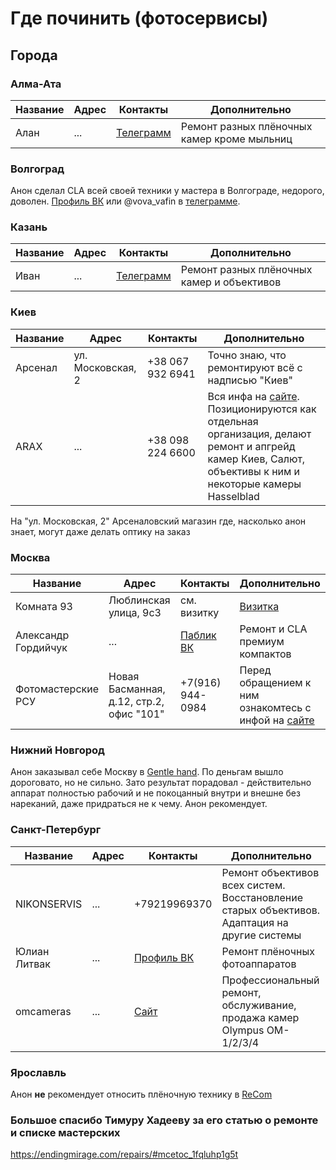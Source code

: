 # Где починить (фотосервисы)

## Города

### Алма-Ата

Название   | Адрес   | Контакты                         | Дополнительно
---------- | ------- | -------------------------------- | -------------
Алан       | ...     | [Телеграмм](https://t.me/Naimaisonlinee) | Ремонт разных плёночных камер кроме мыльниц

### Волгоград

Анон сделал CLA всей своей техники у мастера в Волгограде, недорого, доволен. [Профиль ВК](https://vk.com/vova.vafin) или @vova_vafin в [телеграмме](https://t.me/vova_vafin).

### Казань

Название   | Адрес   | Контакты                 | Дополнительно
---------- | ------- | ------------------------ | -------------
Иван       | ...     | [Телеграмм](https://t.me/qwaton) | Ремонт разных плёночных камер и объективов

### Киев

Название | Адрес             | Контакты         | Дополнительно
-------- | ----------------- | ---------------- | -------------
Арсенал  | ул. Московская, 2 | +38 067 932 6941 | Точно знаю, что ремонтируют всё с надписью "Киев"
ARAX     | ...               | +38 098 224 6600 | Вся инфа на [сайте](https://araxfoto.com/ru/repairing/). Позиционируются как отдельная организация, делают ремонт и апгрейд камер Киев, Салют, объективы к ним и некоторые камеры Hasselblad

На "ул. Московская, 2" Арсеналовский магазин где, насколько анон знает, могут даже делать оптику на заказ

### Москва

Название            | Адрес                                    | Контакты                       | Дополнительно
------------------- | ---------------------------------------- | ------------------------------ | -------------
Комната 93          | Люблинская улица, 9с3                    | см. визитку                    | [Визитка](16038135573590.jpg)
Александр Гордийчук | ...                                      | [Паблик ВК](https://vk.com/public156026954) | Ремонт и CLA премиум компактов
Фотомастерские РСУ  | Новая Басманная, д.12, стр.2, офис "101" | +7(916) 944-0984               | Перед обращением к ним ознакомтесь с инфой на [сайте](http://kamepa.ru/remont.htm)


### Нижний Новгород

Анон заказывал себе Москву в [Gentle hand](https://vk.com/gentle_hand). По деньгам вышло дороговато, но не сильно. Зато результат порадовал - действительно аппарат полностью рабочий и не покоцанный внутри и внешне без нареканий, даже придраться не к чему. Анон рекомендует.

### Санкт-Петербург

Название     | Адрес   | Контакты                                | Дополнительно
------------ | ------- | --------------------------------------- | -------------
NIKONSERVIS  | ...     | +79219969370                            | Ремонт объективов всех систем. Восстановление старых объективов. Адаптация на другие системы
Юлиан Литвак | ...     | [Профиль ВК](https://vk.com/id6593821)  | Ремонт плёночных фотоаппаратов
omcameras    | ...     | [Сайт](https://omcameras.com/)          | Профессиональный ремонт, обслуживание, продажа камер Olympus OM-1/2/3/4

### Ярославль

Анон **не** рекомендует относить плёночную технику в [ReCom](http://recom.su/)



### Большое спасибо Тимуру Хадееву за его статью о ремонте и списке мастерских 
https://endingmirage.com/repairs/#mcetoc_1fqluhp1g5t
